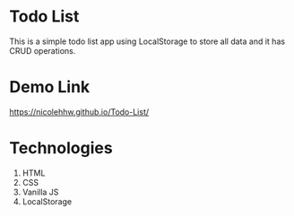 # Todo List
This is a simple todo list app using LocalStorage to store all data and it has CRUD operations.

# Demo Link
https://nicolehhw.github.io/Todo-List/

# Technologies
1. HTML
2. CSS
3. Vanilla JS
4. LocalStorage